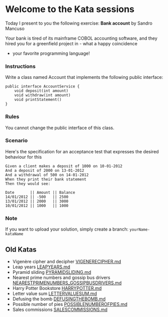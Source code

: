 # Welcome to the Kata sessions

Today I present to you the following exercise: **Bank account** by Sandro Mancuso

Your bank is tired of its mainframe COBOL accounting software, and they hired you for a greenfield project in - what a happy coincidence
- your favorite programming language!

### Instructions
Write a class named Account that implements the following public interface:
```
public interface AccountService {
    void deposit(int amount)
    void withdraw(int amount)
    void printStatement()
}
```
### Rules
You cannot change the public interface of this class.

### Scenario
Here's the specification for an acceptance test that expresses the desired behaviour for this
```
Given a client makes a deposit of 1000 on 10-01-2012
And a deposit of 2000 on 13-01-2012
And a withdrawal of 500 on 14-01-2012
When they print their bank statement
Then they would see:

Date       || Amount || Balance
14/01/2012 || -500   || 2500
13/01/2012 || 2000   || 3000
10/01/2012 || 1000   || 1000
```

### Note
If you want to upload your solution, simply create a branch: `yourName-kataName`

## Old Katas
- Vigenère cipher and decipher [VIGENERECIPHER.md](old-katas/VIGENERECIPHER.md)
- Leap years [LEAPYEARS.md](old-katas/LEAPYEARS.md)
- Pyramid sliding [PYRAMIDSLIDING.md](old-katas/PYRAMIDSLIDING.md)
- Nearest prime numbers and gossip bus drivers [NEARESTPRIMENUMBERS_GOSSIPBUSDRIVERS.md](old-katas/NEARESTPRIMENUMBERS_GOSSIPBUSDRIVERS.md)
- Harry Potter Bookstore [HARRYPOTTER.md](old-katas/HARRYPOTTER.md)
- Letter value sum [LETTERVALUESUM.md](old-katas/LETTERVALUESUM.md)
- Defusing the bomb [DEFUSINGTHEBOMB.md](old-katas/DEFUSINGTHEBOMB.md)
- Possible number of pies [POSSIBLENUMBEROFPIES.md](old-katas/POSSIBLENUMBEROFPIES.md)
- Sales commissions [SALESCOMMISSIONS.md](old-katas/SALESCOMMISSIONS.md)
